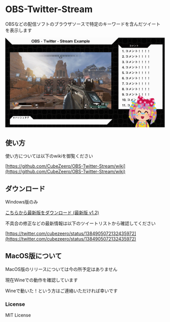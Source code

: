# OBS-Twitter-Stream

OBSなどの配信ソフトのブラウザソースで特定のキーワードを含んだツイートを表示します

![exampleimage](https://github.com/CubeZeero/OBS-Twitter-Stream/blob/main/image/example_screen.gif?raw=true)

## 使い方

使い方については以下のwikiを御覧ください

[https://github.com/CubeZeero/OBS-Twitter-Stream/wiki](https://github.com/CubeZeero/OBS-Twitter-Stream/wiki)

## ダウンロード

Windows版のみ

[こちらから最新版をダウンロード (最新版 v1.2)](https://github.com/CubeZeero/OBS-Twitter-Stream/releases/download/v1.2/obs-twitter-stream_v1.2.zip)

不具合の修正などの最新情報は以下のツイートリストから確認してください

[https://twitter.com/cubezeero/status/1384905072132435972](https://twitter.com/cubezeero/status/1384905072132435972)

## MacOS版について

MacOS版のリリースについては今の所予定はありません

現在Wineでの動作を確認しています

Wineで動いた！という方はご連絡いただければ幸いです

### License
MIT License
